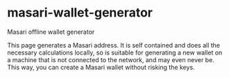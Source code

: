 # masari-wallet-generator
Masari offline wallet generator

This page generates a Masari address. It is self contained and does all the necessary calculations locally, so is suitable for generating a new wallet on a machine that is not connected to the network, and may even never be. This way, you can create a Masari wallet without risking the keys.

